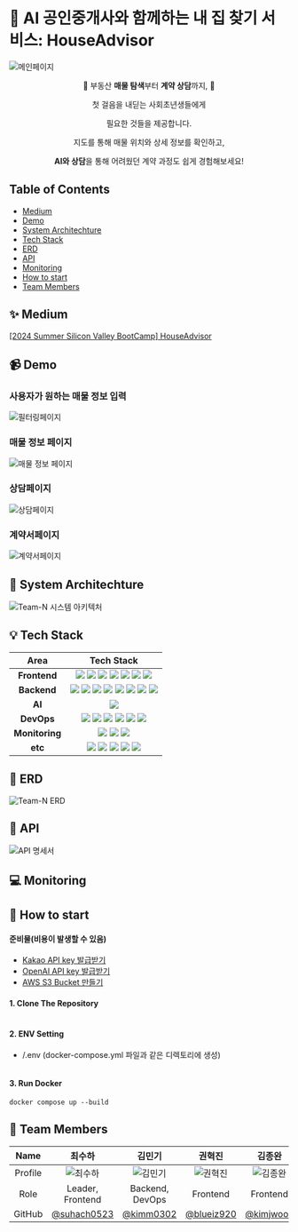 # 📌 AI 공인중개사와 함께하는 내 집 찾기 서비스: HouseAdvisor
![메인페이지](https://github.com/user-attachments/assets/6152a9cb-8dbf-41db-afa0-bbc561dee7e7)
<div align="center">
  
🏡 부동산 **매물 탐색**부터 **계약 상담**까지, 🏡

첫 걸음을 내딛는 사회초년생들에게

필요한 것들을 제공합니다.

지도를 통해 매물 위치와 상세 정보를 확인하고,

**AI와 상담**을 통해 어려웠던 계약 과정도 쉽게 경험해보세요!

</div>

## Table of Contents
* [Medium](#-medium)
* [Demo](#-demo)
* [System Architechture](#-system-architechture)
* [Tech Stack](#-tech-stack)
* [ERD](#-erd)
* [API](#-api)
* [Monitoring](#-monitoring)
* [How to start](#-how-to-start)
* [Team Members](#-team-members)

## ✨ Medium
[[2024 Summer Silicon Valley BootCamp] HouseAdvisor](https://medium.com/@suhach0523/2024-summer-silicon-valley-bootcamp-houseadvisor-00f281c60bad)

## 📹 Demo
### 사용자가 원하는 매물 정보 입력
![필터링페이지](https://github.com/user-attachments/assets/728fe363-9412-47e9-8b01-1d6df5699604)
### 매물 정보 페이지
![매물 정보 페이지](https://github.com/user-attachments/assets/b9590338-e559-4ae6-a92b-c1a6907ab724)
### 상담페이지
![상담페이지](https://github.com/user-attachments/assets/2f088cd6-a7d3-4175-9d47-91fb72d4deef)
### 계약서페이지
![계약서페이지](https://github.com/user-attachments/assets/110ea3bf-a96d-4310-8c1e-892ea192c482)

## 🐋 System Architechture
![Team-N 시스템 아키텍처](https://github.com/user-attachments/assets/f2cb22a8-dc3e-4e78-8b9e-b2bf9fab72e5)

## 💡 Tech Stack
|Area|Tech Stack|
|:---:|:---:|
|<b>Frontend</b>|<img src="https://img.shields.io/badge/react-61DAFB?style=for-the-badge&logo=react&logoColor=black"> <img src="https://img.shields.io/badge/typescript-%23007ACC.svg?style=for-the-badge&logo=typescript&logoColor=white"> <img src="https://img.shields.io/badge/vite-%23646CFF.svg?style=for-the-badge&logo=vite&logoColor=white"> <img src="https://img.shields.io/badge/Tailwind CSS-06B6D4?style=for-the-badge&logo=Tailwind CSS&logoColor=white"> <img src="https://img.shields.io/badge/ESLint-4B32C3?style=for-the-badge&logo=ESLint&logoColor=white"> <img src="https://img.shields.io/badge/Prettier-FFCC00?style=for-the-badge&logo=prettier&logoColor=white"> <img src="https://img.shields.io/badge/axios-5A29E4?style=for-the-badge&logo=axios&logoColor=white">|
|<b>Backend</b>|<img src="https://img.shields.io/badge/django-%23092E20.svg?style=for-the-badge&logo=django&logoColor=white"> <img src="https://img.shields.io/badge/DJANGO-REST-ff1709?style=for-the-badge&logo=django&logoColor=white&color=ff1709&labelColor=gray"> <img src="https://img.shields.io/badge/mysql-4479A1?style=for-the-badge&logo=mysql&logoColor=white"> <img src="https://img.shields.io/badge/Amazon%20S3-569A31?style=for-the-badge&logo=Amazon%20S3&logoColor=white"> <img src="https://img.shields.io/badge/amazon%20rds-527FFF?style=for-the-badge&logo=amazonrds&logoColor=white"> <img src="https://img.shields.io/badge/Rabbitmq-FF6600?style=for-the-badge&logo=rabbitmq&logoColor=white"> <img src="https://img.shields.io/badge/celery-%23a9cc54.svg?style=for-the-badge&logo=celery&logoColor=ddf4a4"> <img src="https://img.shields.io/badge/redis-FF4438.svg?style=for-the-badge&logo=redis&logoColor=white"> |
|<b>AI</b>|<img src="https://img.shields.io/badge/openai-412991?style=for-the-badge&logo=openai&logoColor=white">|
|<b>DevOps</b>|<img src="https://img.shields.io/badge/docker-2496ED?style=for-the-badge&logo=docker&logoColor=white"> <img src="https://img.shields.io/badge/nginx-%23009639.svg?style=for-the-badge&logo=nginx&logoColor=white"> <img src="https://img.shields.io/badge/amazon%20ec2-FF9900?style=for-the-badge&logo=amazonec2&logoColor=white"> <img src="https://img.shields.io/badge/jenkins-D24939?style=for-the-badge&logo=jenkins&logoColor=white"> <img src="https://img.shields.io/badge/daphne-517A9E.svg?style=for-the-badge&logo=daphne&logoColor=white"> <img src="https://img.shields.io/badge/gunicorn-499848.svg?style=for-the-badge&logo=gunicorn&logoColor=white">|
|<b>Monitoring</b>|<img src="https://img.shields.io/badge/Prometheus-E6522C?style=for-the-badge&logo=Prometheus&logoColor=white"> <img src="https://img.shields.io/badge/grafana-%23F46800.svg?style=for-the-badge&logo=grafana&logoColor=white"> <img src="https://img.shields.io/badge/elastic stack-005571?style=for-the-badge&logo=elasticstack&logoColor=white">
|<b>etc</b>|<img src="https://img.shields.io/badge/github-181717?style=for-the-badge&logo=github&logoColor=white"> <img src="https://img.shields.io/badge/Slack-4A154B?style=for-the-badge&logo=slack&logoColor=white"> <img src="https://img.shields.io/badge/Notion-000000?style=for-the-badge&logo=notion&logoColor=white"> <img src="https://img.shields.io/badge/-Swagger-%23Clojure?style=for-the-badge&logo=swagger&logoColor=white"> <img src="https://img.shields.io/badge/figma-%23F24E1E.svg?style=for-the-badge&logo=figma&logoColor=white">

## 💾 ERD
![Team-N ERD](https://github.com/user-attachments/assets/665c888c-9548-4f2d-ad32-149c5d7effa7)

## 🔑 API
![API 명세서](https://github.com/user-attachments/assets/02a94f7a-1b24-4160-8aa6-7d96c48bd20f)

## 💻 Monitoring

## 🚀 How to start
#### 준비물(비용이 발생할 수 있음)
* [Kakao API key 발급받기](https://developers.kakao.com/)
* [OpenAI API key 발급받기](https://platform.openai.com/)
* [AWS S3 Bucket 만들기](https://aws.amazon.com/ko/s3/getting-started/)
#### 1. Clone The Repository
```

```
#### 2. ENV Setting
* /.env (docker-compose.yml 파일과 같은 디렉토리에 생성)
```

```
#### 3. Run Docker
```
docker compose up --build
```

## 👥 Team Members
|Name|최수하|김민기|권혁진|김종완|김민균|문재준|송수민|
|:---:|:---:|:---:|:---:|:---:|:---:|:---:|:---:|
|Profile|![최수하](https://github.com/suhach0523.png)|![김민기](https://github.com/kimm0302.png)|![권혁진](https://github.com/blueiz920.png)|![김종완](https://github.com/kimjwooo.png)|![김민균](https://github.com/dirak4545.png)|![문재준](https://github.com/jjjjjoon.png)|![송수민](https://github.com/LilyS222.png)|
|Role|Leader, Frontend|Backend, DevOps|Frontend|Frontend|Backend|Backend|Backend|
|GitHub|[@suhach0523](https://github.com/suhach0523)|[@kimm0302](https://github.com/kimm0302)|[@blueiz920](https://github.com/blueiz920)|[@kimjwooo](https://github.com/kimjwooo)|[@dirak4545](https://github.com/dirak4545)|[@jjjjjoon](https://github.com/jjjjjoon)|[@LilyS222](https://github.com/LilyS22)

